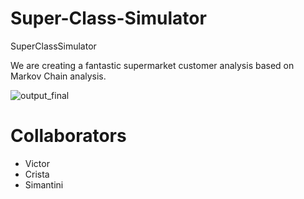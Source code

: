 # Super-Class-Simulator

SuperClassSimulator

We are creating a fantastic supermarket customer analysis based on Markov Chain analysis.



![output_final](https://user-images.githubusercontent.com/121929719/222722433-5e0df4dd-b142-4419-b8be-75a3ccdcd451.gif)



# Collaborators

- Victor
- Crista
- Simantini
